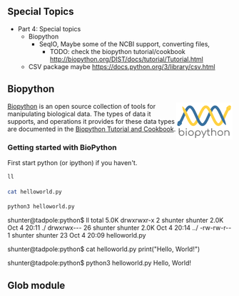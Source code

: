 ## Special Topics




*  Part 4: Special topics
    -  Biopython
        -  SeqIO, Maybe some of the NCBI support, converting files, 
            -  TODO: check the biopython tutorial/cookbook http://biopython.org/DIST/docs/tutorial/Tutorial.html
    -  CSV package maybe https://docs.python.org/3/library/csv.html



## Biopython

<img src="figures/biopython_logo_m.png" alt="BioPython" width="25%" align="right"/>


[Biopython](https://biopython.org/) is an open source collection of tools for manipulating biological data. The types of data it supports, and operations it provides for these data types are documented in the [Biopython Tutorial and Cookbook](https://biopython.org/DIST/docs/tutorial/Tutorial.html). 


### Getting started with BioPython

First start python (or ipython) if you haven't.
```bash
ll

cat helloworld.py

python3 helloworld.py
```

<div class="output">
shunter@tadpole:python$ ll
total 5.0K
drwxrwxr-x  2 shunter shunter 2.0K Oct  4 20:11 ./
drwxrwx--- 26 shunter shunter 2.0K Oct  4 20:14 ../
-rw-rw-r--  1 shunter shunter   23 Oct  4 20:09 helloworld.py<br>

shunter@tadpole:python$ cat helloworld.py 
print("Hello, World!")

shunter@tadpole:python$ python3 helloworld.py
Hello, World!

</div>


## Glob module
